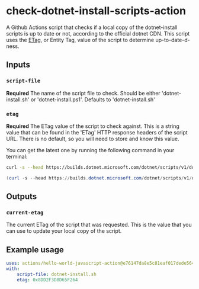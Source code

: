 # check-dotnet-install-scripts-action

A Github Actions script that checks if a local copy of the dotnet-install scripts is up to date or not, according to the official dotnet CDN.
This script uses the [ETag](https://developer.mozilla.org/docs/Web/HTTP/Headers/ETag), or Entity Tag, value of the script to determine up-to-date-d-ness.

## Inputs

### `script-file`

**Required** The name of the script file to check. Should be either 'dotnet-install.sh' or 'dotnet-install.ps1'. Defaults to 'dotnet-install.sh'

### `etag`

**Required** The ETag value of the script to check against. This is a string value that can be found in the 'ETag' HTTP response headers of the script URL. There is no default, so you will need to store and know this value. 

You can get the latest one by running the following command in your terminal:

```bash
curl -s --head https://builds.dotnet.microsoft.com/dotnet/scripts/v1/dotnet-install.sh | grep ETag | cut -d' ' -f2
```

```powershell
(curl -s --head https://builds.dotnet.microsoft.com/dotnet/scripts/v1/dotnet-install.ps1 | select-string ETag) -split " " | select-object -index 1
```

## Outputs

### `current-etag`

The current ETag of the script that was requested. This is the value that you can use to update your local copy of the script.

## Example usage

```yaml
uses: actions/hello-world-javascript-action@e76147da8e5c81eaf017dede5645551d4b94427b
with:
    script-file: dotnet-install.sh
    etag: 0x8DD2F3D8D65F264
```
